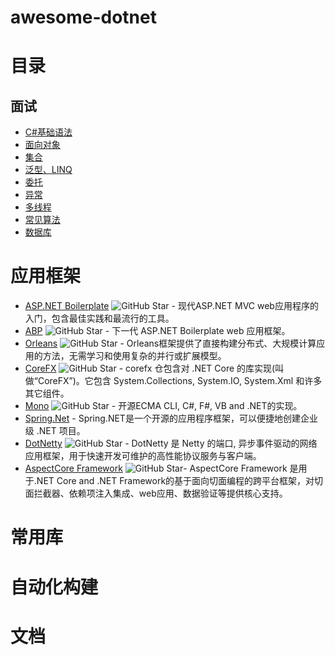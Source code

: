 # awesome-dotnet

# 目录

## 面试
* [C#基础语法](./面试/基础语法.md)
* [面向对象](./面试/面向对象.md)
* [集合](./面试/集合.md)
* [泛型、LINQ](./面试/泛型.md)
* [委托](./面试/委托.md)
* [异常](./面试/异常.md)
* [多线程](./面试/多线程.md)
* [常见算法](./面试/算法.md)
* [数据库](./面试/数据库.md)

# 应用框架
* [ASP.NET Boilerplate](https://github.com/aspnetboilerplate/aspnetboilerplate) ![GitHub Star](https://img.shields.io/github/stars/aspnetboilerplate/aspnetboilerplate) - 现代ASP.NET MVC web应用程序的入门，包含最佳实践和最流行的工具。
* [ABP](https://github.com/abpframework/abp) ![GitHub Star](https://img.shields.io/github/stars/abpframework/abp) - 下一代 ASP.NET Boilerplate web 应用框架。
* [Orleans](https://github.com/dotnet/orleans) ![GitHub Star](https://img.shields.io/github/stars/dotnet/orleans)  - Orleans框架提供了直接构建分布式、大规模计算应用的方法，无需学习和使用复杂的并行或扩展模型。
* [CoreFX](https://github.com/dotnet/corefx) ![GitHub Star](https://img.shields.io/github/stars/dotnet/corefx) -  corefx 仓包含对 .NET Core 的库实现(叫做“CoreFX”)。它包含 System.Collections, System.IO, System.Xml 和许多其它组件。
* [Mono](https://github.com/mono/mono) ![GitHub Star](https://img.shields.io/github/stars/mono/mono) - 开源ECMA CLI, C#, F#, VB and .NET的实现。
* [Spring.Net](https://github.com/spring-projects/spring-net) - Spring.NET是一个开源的应用程序框架，可以便捷地创建企业级 .NET 项目。
* [DotNetty](https://github.com/Azure/DotNetty) ![GitHub Star](https://img.shields.io/github/stars/Azure/DotNetty) - DotNetty 是 Netty 的端口, 异步事件驱动的网络应用框架，用于快速开发可维护的高性能协议服务与客户端。
* [AspectCore Framework](https://github.com/dotnetcore/AspectCore-Framework) ![GitHub Star](https://img.shields.io/github/stars/dotnetcore/AspectCore-Framework)- AspectCore Framework 是用于.NET Core and .NET Framework的基于面向切面编程的跨平台框架，对切面拦截器、依赖项注入集成、web应用、数据验证等提供核心支持。


# 常用库

# 自动化构建

# 文档